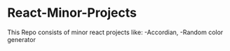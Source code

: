 # React-Minor-Projects 
This Repo consists of minor react projects like:
-Accordian, 
-Random color generator



